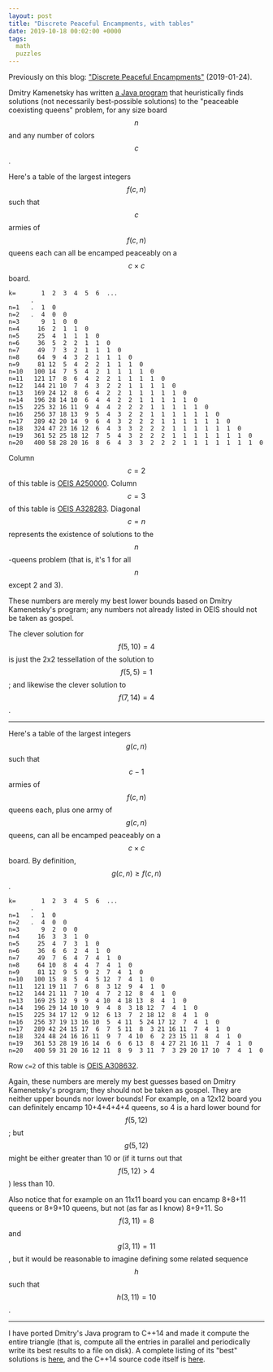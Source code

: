 ```yaml
---
layout: post
title: "Discrete Peaceful Encampments, with tables"
date: 2019-10-18 00:02:00 +0000
tags:
  math
  puzzles
---
```


Previously on this blog: ["Discrete Peaceful Encampments"](/blog/2019/01/24/discrete-peaceful-encampments/)
(2019-01-24).

Dmitry Kamenetsky has written [a Java program](https://oeis.org/A250000/a250000_1.java.txt)
that heuristically finds solutions (not necessarily best-possible solutions) to the "peaceable
coexisting queens" problem, for any size board $$n$$ and any number of colors $$c$$.

Here's a table of the largest integers $$f(c,n)$$ such that $$c$$ armies of $$f(c,n)$$
queens each can all be encamped peaceably on a $$c\times c$$ board.

    k=       1  2  3  4  5  6  ...
          .
    n=1   .  1  0
    n=2   .  4  0  0
    n=3      9  1  0  0
    n=4     16  2  1  1  0
    n=5     25  4  1  1  1  0
    n=6     36  5  2  2  1  1  0
    n=7     49  7  3  2  1  1  1  0
    n=8     64  9  4  3  2  1  1  1  0
    n=9     81 12  5  4  2  2  1  1  1  0
    n=10   100 14  7  5  4  2  1  1  1  1  0
    n=11   121 17  8  6  4  2  2  1  1  1  1  0
    n=12   144 21 10  7  4  3  2  2  1  1  1  1  0
    n=13   169 24 12  8  6  4  2  2  1  1  1  1  1  0
    n=14   196 28 14 10  6  4  4  2  2  1  1  1  1  1  0
    n=15   225 32 16 11  9  4  4  2  2  2  1  1  1  1  1  0
    n=16   256 37 18 13  9  5  4  3  2  2  1  1  1  1  1  1  0
    n=17   289 42 20 14  9  6  4  3  2  2  2  1  1  1  1  1  1  0
    n=18   324 47 23 16 12  6  4  3  3  2  2  2  1  1  1  1  1  1  0
    n=19   361 52 25 18 12  7  5  4  3  2  2  2  1  1  1  1  1  1  1  0
    n=20   400 58 28 20 16  8  6  4  3  3  2  2  2  1  1  1  1  1  1  1  0

Column $$c=2$$ of this table is [OEIS A250000](https://oeis.org/A250000).
Column $$c=3$$ of this table is [OEIS A328283](https://oeis.org/A328283).
Diagonal $$c=n$$ represents the existence of solutions to the $$n$$-queens problem
(that is, it's 1 for all $$n$$ except 2 and 3).

These numbers are merely my best lower bounds based on Dmitry Kamenetsky's program;
any numbers not already listed in OEIS should not be taken as gospel.

The clever solution for $$f(5,10)=4$$ is just the 2x2 tessellation of the solution to $$f(5,5)=1$$;
and likewise the clever solution to $$f(7,14)=4$$.

----

Here's a table of the largest integers $$g(c,n)$$ such that
$$c-1$$ armies of $$f(c,n)$$ queens each, plus one army of $$g(c,n)$$ queens,
can all be encamped peaceably on a $$c\times c$$ board.
By definition, $$g(c,n)\geq f(c,n)$$.

    k=       1  2  3  4  5  6  ...
          .
    n=1   .  1  0
    n=2   .  4  0  0
    n=3      9  2  0  0
    n=4     16  3  3  1  0
    n=5     25  4  7  3  1  0
    n=6     36  6  6  2  4  1  0
    n=7     49  7  6  4  7  4  1  0
    n=8     64 10  8  4  4  7  4  1  0
    n=9     81 12  9  5  9  2  7  4  1  0
    n=10   100 15  8  5  4  5 12  7  4  1  0
    n=11   121 19 11  7  6  8  3 12  9  4  1  0
    n=12   144 21 11  7 10  4  7  2 12  8  4  1  0
    n=13   169 25 12  9  9  4 10  4 18 13  8  4  1  0
    n=14   196 29 14 10 10  9  4  8  3 18 12  7  4  1  0
    n=15   225 34 17 12  9 12  6 13  7  2 18 12  8  4  1  0
    n=16   256 37 19 13 16 10  5  4 11  5 24 17 12  7  4  1  0
    n=17   289 42 24 15 17  6  7  5 11  8  3 21 16 11  7  4  1  0
    n=18   324 48 24 16 16 11  9  7  4 10  6  2 23 15 11  8  4  1  0
    n=19   361 53 28 19 16 14  6  6  6 13  8  4 27 21 16 11  7  4  1  0
    n=20   400 59 31 20 16 12 11  8  9  3 11  7  3 29 20 17 10  7  4  1  0

Row `c=2` of this table is [OEIS A308632](https://oeis.org/A308632).

Again, these numbers are merely my best guesses based on Dmitry Kamenetsky's program;
they should not be taken as gospel. They are neither upper bounds nor lower bounds!
For example, on a 12x12 board you can definitely encamp 10+4+4+4+4 queens, so 4 is a hard
lower bound for $$f(5,12)$$; but $$g(5,12)$$ might be either greater than 10 or
(if it turns out that $$f(5,12)>4$$) less than 10.

Also notice that for example on an 11x11 board you can encamp 8+8+11 queens
or 8+9+10 queens, but not (as far as I know) 8+9+11. So $$f(3,11) = 8$$ and $$g(3,11) = 11$$,
but it would be reasonable to imagine defining some related sequence $$h$$ such that $$h(3,11) = 10$$.

----

I have ported Dmitry's Java program to C++14 and made it compute the entire triangle
(that is, compute all the entries in parallel and periodically write its best results to a file on disk).
A complete listing of its "best" solutions is [here](/blog/code/2019-10-18-discrete-encampments-best-results.txt),
and the C++14 source code itself is [here](/blog/code/2019-10-18-discrete-encampments.cc).
